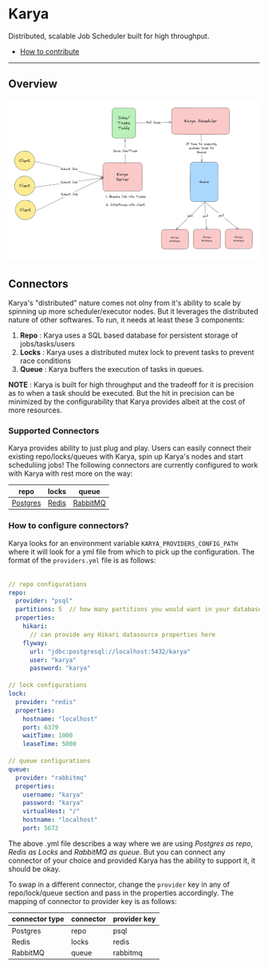 # Karya

Distributed, scalable Job Scheduler built for high throughput.

- [How to contribute](.github/CONTRIBUTING.md)

---

## Overview

![overview.png](./docs/media/overiew.png)

## Connectors

Karya's "distributed" nature comes not olny from it's ability to scale by spinning up more scheduler/executor nodes. But it leverages the distributed nature of other softwares. To run, it needs at least these 3 components:

1. **Repo** : Karya uses a SQL based database for persistent storage of jobs/tasks/users
2. **Locks** : Karya uses a distributed mutex lock to prevent tasks to prevent race conditions
3. **Queue** : Karya buffers the execution of tasks in queues.

**NOTE** : Karya is built for high throughput and the tradeoff for it is precision as to when a task should be executed. But the hit in precision can be minimized by the configurability that Karya provides albeit at the cost of more resources.

### Supported Connectors

Karya provides ability to just plug and play. Users can easily connect their existing repo/locks/queues with Karya, spin up Karya's nodes and start scheduliing jobs! The following connectors are currently configured to work with Karya with rest more on the way:

| repo        | locks       | queue       |
|-------------|-------------|-------------|
| [Postgres](https://www.postgresql.org/) | [Redis](https://redis.io/)      | [RabbitMQ](https://www.rabbitmq.com/)     |

### How to configure connectors?

Karya looks for an environment variable `KARYA_PROVIDERS_CONFIG_PATH` where it will look for a yml file from which to pick up the configuration. The format of the `providers.yml` file is as follows:

```yml

// repo configurations
repo:
  provider: "psql"
  partitions: 5  // how many partitions you would want in your database
  properties:
    hikari:
      // can provide any Hikari datasource properties here
    flyway:
      url: "jdbc:postgresql://localhost:5432/karya"
      user: "karya"
      password: "karya"

// lock configurations
lock:
  provider: "redis"
  properties:
    hostname: "localhost"
    port: 6379
    waitTime: 1000
    leaseTime: 5000

// queue configurations
queue:
  provider: "rabbitmq"
  properties:
    username: "karya"
    password: "karya"
    virtualHost: "/"
    hostname: "localhost"
    port: 5672
```

The above .yml file describes a way where we are using *Postgres as repo*, *Redis as Locks* and *RabbitMQ as queue*. But you can connect any connector of your choice and provided Karya has the ability to support it, it should be okay. 

To swap in a different connector, change the `provider` key in any of repo/lock/queue section and pass in the properties accordingly. The mapping of connector to provider key is as follows:

| connector type       | connector      | provider key       |
|-------------|-------------|-------------|
| Postgres | repo      | psql     |
| Redis | locks      | redis     |
| RabbitMQ | queue      | rabbitmq     |
